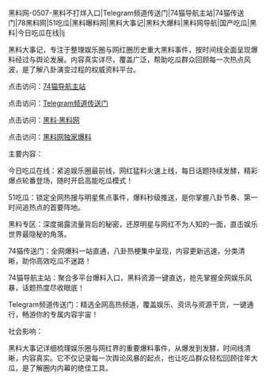 #
黑料网-0507-黑料不打烊入口|Telegram频道传送门|74猫导航主站|74猫传送门|78黑料网|51吃瓜|黑料曝料网|黑料大事记|黑料大爆料|黑料网导航|国产吃瓜|黑料|今日吃瓜在线|lj

黑料大事记，专注于整理娱乐圈与网红圈历史重大黑料事件，按时间线全面呈现爆料经过与舆论发展。内容真实详尽，覆盖广泛，帮助吃瓜群众回顾每一次热点风波，是了解八卦演变过程的权威资料平台。


点击访问：<a href="https://74mao.com/">74猫导航主站</a>

点击访问：<a href="https://74mao.com/">Telegram频道传送门</a>

点击访问：<a href="https://gbs-3wd.pages.dev/">黑料·黑料网</a>

点击访问：<a href="https://sdbsd.pages.dev/">黑料网独家爆料</a>

主要内容：

今日吃瓜在线：紧追娱乐圈最前线，网红猛料火速上线，每日话题持续发酵，精彩爆点轮番登场，随时开启高能吃瓜模式！

51吃瓜：锁定全网热搜与明星焦点事件，爆料秒级推送，是你掌握八卦节奏、第一时间追热点的首要阵地。

黑料专区：深度揭露流量背后的秘密，还原明星与网红不为人知的一面，直击娱乐世界最隐秘的角落。

74猫传送门：全网爆料一站直通，八卦热梗集中呈现，内容更新迅速，分类清晰，助你高效吃瓜不迷路！

74猫导航主站：聚合多平台爆料入口，黑料资源一键直达，抢先掌握全网娱乐风暴，话题热度尽收眼底！

Telegram频道传送门：精选全网高热频道，覆盖娱乐、资讯与资源干货，一键通行，畅游你的专属内容宇宙！

社会影响：

黑料大事记详细梳理娱乐圈与网红界的重要爆料事件，从爆发到发酵，时间线清晰，内容真实。它不仅记录每一次舆论风暴的起点，也让吃瓜群众轻松回顾往年大瓜，是了解圈内内幕的绝佳工具。

<span style="display:none;">[Canonical link](https://github.com/vvbb0705/2111 ）</span>
